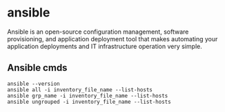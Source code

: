 # ansible

Ansible is an open-source configuration management, software provisioning, and application deployment tool that makes automating your application deployments and IT infrastructure operation very simple.

## Ansible cmds

```
ansible --version
ansible all -i inventory_file_name --list-hosts
ansible grp_name -i inventory_file_name --list-hosts
ansible ungrouped -i inventory_file_name --list-hosts
```
